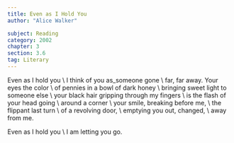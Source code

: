 ```yaml
---
title: Even as I Hold You
author: "Alice Walker"

subject: Reading
category: 2002
chapter: 3
section: 3.6
tag: Literary
---
```

Even as I hold you \\
I think of you as_someone gone \\
far, far away. Your eyes the color \\
of pennies in a bowl of dark honey \\
bringing sweet light to someone else \\
your black hair gripping through my fingers \\
is the flash of your head going \\
around a corner \\
your smile, breaking before me, \\
the flippant last turn \\
of a revolving door, \\
emptying you out, changed, \\
away from me.

Even as I hold you \\
I am letting you go.